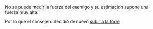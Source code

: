 No se puede medir la fuerza del enemigo y su estimacion supone una fuerza muy alta.

Por lo que el consejero decidió de nuevo [subir a la torre](../torre.md)
